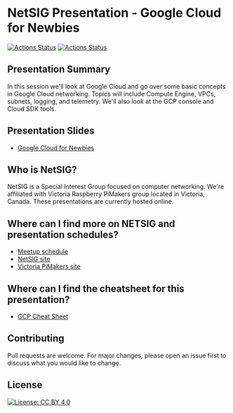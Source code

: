# NetSIG Presentation - Google Cloud for Newbies

[![Actions Status](https://github.com/netserf/netsig-presentation-gcp-for-newbies/workflows/Markdown%20Lint/badge.svg)](https://github.com/netserf/netsig-presentation-gcp-for-newbies/actions)
[![Actions Status](https://github.com/netserf/netsig-presentation-gcp-for-newbies/workflows/Markdown%20Links/badge.svg)](https://github.com/netserf/netsig-presentation-gcp-for-newbies/actions)

## Presentation Summary

In this session we'll look at Google Cloud and go over some basic concepts in
Google Cloud networking. Topics will include Compute Engine, VPCs, subnets,
logging, and telemetry. We'll also look at the GCP console and Cloud SDK tools.

## Presentation Slides

* [Google Cloud for Newbies](netsig-presentation-gcp-for-newbies.pdf)

## Who is NetSIG?

NetSIG is a Special Interest Group focused on computer networking. We're
affiliated with Victoria Raspberry PiMakers group located in Victoria, Canada.
These presentations are currently hosted online.

## Where can I find more on NETSIG and presentation schedules?

* [Meetup schedule](https://www.meetup.com/Victoria-Raspberry-PiMakers-And-Others/events)
* [NetSIG site](https://vicpimakers.ca/netsig/)
* [Victoria PiMakers site](https://vicpimakers.ca/)

## Where can I find the cheatsheet for this presentation?

* [GCP Cheat Sheet](gcp-cheat-sheet.txt)

## Contributing

Pull requests are welcome. For major changes, please open an issue first to
discuss what you would like to change.

## License

[![License: CC BY 4.0](https://img.shields.io/badge/License-CC_BY_4.0-lightgrey.svg)](https://creativecommons.org/licenses/by/4.0/)
